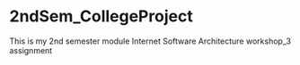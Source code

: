 # 2ndSem_CollegeProject

This is my 2nd semester module Internet Software Architecture workshop_3 assignment
